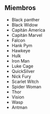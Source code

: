 ## Miembros

* Black panther
* Black Widow
* Capitán America
* Capitán Marvel
* Falcon
* Hank Pym
* Hawkeye
* Hulk
* Iron Man
* Luke Cage
* QuickSilver
* Nick Fury
* Scarlet Witch
* Spider Woman
* Thor
* Vision
* Wasp
* Antman
